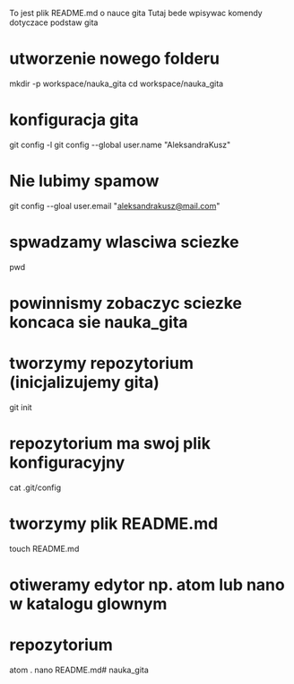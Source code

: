To jest plik README.md o nauce gita
Tutaj bede wpisywac komendy dotyczace podstaw gita
# utworzenie nowego folderu
mkdir -p workspace/nauka_gita
cd workspace/nauka_gita

# konfiguracja gita
git config -l
git config --global user.name "AleksandraKusz"

# Nie lubimy spamow
git config --gloal user.email "aleksandrakusz@mail.com"

# spwadzamy wlasciwa sciezke
pwd
# powinnismy zobaczyc sciezke koncaca sie  nauka_gita

# tworzymy repozytorium (inicjalizujemy gita)
git init

# repozytorium ma swoj plik konfiguracyjny
cat .git/config
# tworzymy plik README.md
touch README.md
# otiweramy edytor np. atom lub nano w katalogu glownym
# repozytorium
atom .
nano README.md# nauka_gita
